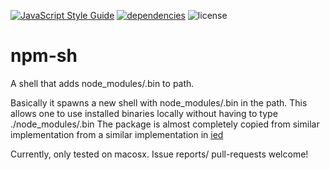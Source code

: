 
[![JavaScript Style Guide](https://img.shields.io/badge/code%20style-standard-brightgreen.svg)](http://standardjs.com/) [![dependencies](https://david-dm.org/sramam/npm-sh.svg)](https://david-dm.org/sramam/npm-sh) ![license](https://img.shields.io/npm/l/npm-sh.svg)

# npm-sh
A shell that adds node_modules/.bin to path. 

Basically it spawns a new shell with node_modules/.bin in the path. 
This allows one to use installed binaries locally without having to type ./node_modules/.bin
The package is almost completely copied from similar implementation from a similar implementation in [ied](https://github.com/alexanderGugel/ied)

Currently, only tested on macosx. Issue reports/ pull-requests welcome!

